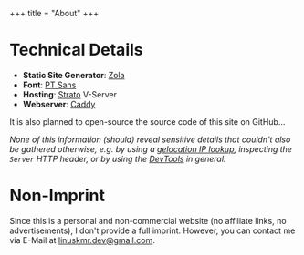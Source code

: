 +++
title = "About"
+++


# Technical Details

- **Static Site Generator**: [Zola](https://www.getzola.org)
- **Font**: [PT Sans](https://www.paratype.com/fonts/pt/pt-sans)
- **Hosting**: [Strato](https://www.strato.de) V-Server
- **Webserver**: [Caddy](https://caddyserver.com)

It is also planned to open-source the source code of this site on GitHub...

*None of this information (should) reveal sensitive details that couldn't also be gathered otherwise, e.g. by using a [gelocation IP lookup](https://www.iplocation.net/ip-lookup), inspecting the `Server` HTTP header, or by using the [DevTools](https://developer.mozilla.org/en-US/docs/Learn/Common_questions/Tools_and_setup/What_are_browser_developer_tools) in general.*


#  Non-Imprint

Since this is a personal and non-commercial website (no affiliate links, no advertisements), I don't provide a full imprint. However, you can contact me via E-Mail at [linuskmr.dev@gmail.com](mailto:linuskmr.dev@gmail.com).